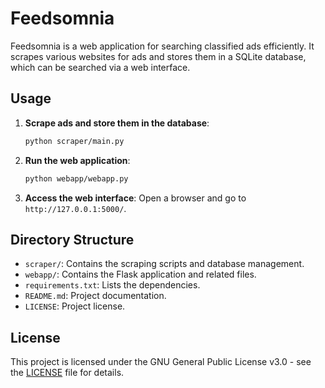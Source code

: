 # Feedsomnia

Feedsomnia is a web application for searching classified ads efficiently. It scrapes various websites for ads and stores them in a SQLite database, which can be searched via a web interface.


## Usage

1. **Scrape ads and store them in the database**:
    ```bash
    python scraper/main.py
    ```

2. **Run the web application**:
    ```bash
    python webapp/webapp.py
    ```

3. **Access the web interface**:
    Open a browser and go to `http://127.0.0.1:5000/`.

## Directory Structure

- `scraper/`: Contains the scraping scripts and database management.
- `webapp/`: Contains the Flask application and related files.
- `requirements.txt`: Lists the dependencies.
- `README.md`: Project documentation.
- `LICENSE`: Project license.

## License

This project is licensed under the GNU General Public License v3.0 - see the [LICENSE](LICENSE) file for details.
